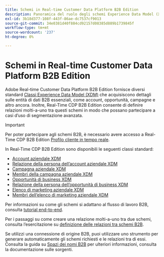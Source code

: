 ```yaml
---
title: Schemi in Real-time Customer Data Platform B2B Edition
description: Panoramica del ruolo degli schemi Experience Data Model (XDM) in Adobe Real-time Customer Data Platform B2B Edition.
exl-id: 3b18d377-108f-443f-86ae-dc7537cf9013
source-git-commit: 34e0381d40f884cd92157d08385d889b1739845f
workflow-type: tm+mt
source-wordcount: '237'
ht-degree: 0%

---
```


# Schemi in Real-time Customer Data Platform B2B Edition

Adobe Real-time Customer Data Platform B2B Edition fornisce diversi standard [Classi Experience Data Model (XDM)](../../xdm/schema/composition.md#class) che acquisiscono dettagli sulle entità di dati B2B essenziali, come account, opportunità, campagne e altro ancora. Inoltre, Real-Time CDP B2B Edition consente di definire relazioni molti-a-uno tra questi schemi in modo che possano partecipare a casi d’uso di segmentazione avanzata.

>[!IMPORTANT]
>
>Per poter partecipare agli schemi B2B, è necessario avere accesso a Real-Time CDP B2B Edition [Profilo cliente in tempo reale](../../profile/home.md).

In Real-Time CDP B2B Edition sono disponibili le seguenti classi standard:

* [Account aziendale XDM](../../xdm/classes/b2b/business-account.md)
* [Relazione della persona dell’account aziendale XDM](../../xdm/classes/b2b/business-account-person-relation.md)
* [Campagna aziendale XDM](../../xdm/classes/b2b/business-campaign.md)
* [Membri della campagna aziendale XDM](../../xdm/classes/b2b/business-campaign-members.md)
* [Opportunità di business XDM](../../xdm/classes/b2b/business-opportunity.md)
* [Relazione della persona dell’opportunità di business XDM](../../xdm/classes/b2b/business-opportunity-person-relation.md)
* [Elenco di marketing aziendale XDM](../../xdm/classes/b2b/business-marketing-list.md)
* [Membri dell’elenco di marketing aziendale XDM](../../xdm/classes/b2b/business-marketing-list-members.md)

Per informazioni su come gli schemi si adattano al flusso di lavoro B2B, consulta [tutorial end-to-end](../b2b-tutorial.md).

Per i passaggi su come creare una relazione molti-a-uno tra due schemi, consulta l’esercitazione su [definizione delle relazioni tra schemi B2B](../../xdm/tutorials/relationship-b2b.md).

Se utilizzi una connessione di origine B2B, puoi utilizzare uno strumento per generare automaticamente gli schemi richiesti e le relazioni tra di essi. Consulta la guida su [Spazi dei nomi B2B](../../sources/connectors/adobe-applications/marketo/marketo-namespaces.md) per ulteriori informazioni, consulta la documentazione sulle sorgenti.
